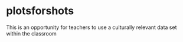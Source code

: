 # plotsforshots
This is an opportunity for teachers to use a culturally relevant data set within the classroom
